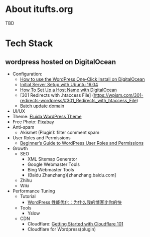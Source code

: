 # About itufts.org
TBD

# Tech Stack
## wordpress hosted on DigitalOcean
* Configuration:
  * [How to use the WordPress One-Click Install on DigitalOcean](https://www.digitalocean.com/community/tutorials/how-to-use-the-wordpress-one-click-install-on-digitalocean)
  * [Initial Server Setup with Ubuntu 16.04](https://www.digitalocean.com/community/tutorials/initial-server-setup-with-ubuntu-16-04)
  * [How To Set Up a Host Name with DigitalOcean](https://www.digitalocean.com/community/tutorials/how-to-set-up-a-host-name-with-digitalocean)
   * [301 Redirects with .htaccess File] (https://wpism.com/301-redirects-wordpress/#301_Redirects_with_htaccess_File)
   * [Batch update domain](http://www.2zzt.com/jcandcj/5883.html)
* UI/UX
 * Theme: [Fluida WordPress Theme](https://www.cryoutcreations.eu/wordpress-themes/fluida)
 * Free Photo: [Pixabay](https://pixabay.com)
* Anti-spam
  * Akismet (Plugin): filter comment spam
* User Roles and Permissions
  * [Beginner’s Guide to WordPress User Roles and Permissions](http://www.wpbeginner.com/beginners-guide/wordpress-user-roles-and-permissions/?display=wide)
* Growth 
  * SEO
    * XML Sitemap Generator
    * Google Webmaster Tools
    * Bing Webmaster Tools
    * (Baidu Zhanzhang)[zhanzhang.baidu.com]
  * Zhihu
  * Wiki
 * Performance Tuning
   * Tutorial
       * [WordPress 性能优化：为什么我的博客比你的快](http://blog.wpjam.com/article/wordpress-performance/)
   * Tools
       * Yslow
   * CDN
       * Cloudflare: [Getting Started with Cloudflare 101](https://support.cloudflare.com/hc/en-us/sections/200820158-Cloudflare-101)
       * Cloudflare for Wordpress(plugin)
       
  
 
